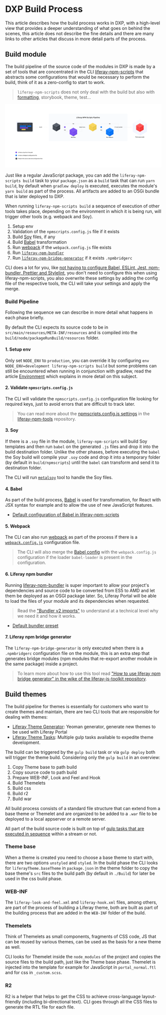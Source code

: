 # DXP Build Process

This article describes how the build process works in DXP, with a high-level view that provides a deeper understanding of what goes on behind the scenes, this article does not describe the fine details and there are many links to other articles that discuss in more detail parts of the process.

## Build module

The build pipeline of the source code of the modules in DXP is made by a set of tools that are concentrated in the CLI [liferay-npm-scripts](https://github.com/liferay/liferay-npm-tools/tree/master/packages/liferay-npm-scripts) that abstracts some configurations that would be necessary to perform the build, think of it as a zero-config to start to work.

> `liferay-npm-scripts` does not only deal with the build but also with [formatting](./formatting.md), storybook, theme, test...

![An overview of the build](../images/liferay-npm-scripts-pipeline.png)

Just like a regular JavaScript package, you can add the `liferay-npm-scripts build` task to your `package.json` as a `build` task that can run `yarn build`, by default when `gradlew deploy` is executed, executes the module's `yarn build` as part of the process. All artifacts are added to an OSGi bundle that is later deployed to DXP.

When running `liferay-npm-scripts build` a sequence of execution of other tools takes place, depending on the environment in which it is being run, will trigger other tools (e.g. webpack and Soy).

1. Setup env
2. Validation of the `npmscripts.config.js` file if it exists
3. Build [Soy](http://metaljs.com/docs/guides/soy-components.html#soy_compilation) files, if any
4. Build [Babel](https://babeljs.io/) transformation
5. Run [webpack](https://webpack.js.org/) if the `webpack.config.js` file exists
6. Run [`liferay-npm-bundler`](https://github.com/liferay/liferay-js-toolkit/tree/master/packages/liferay-npm-bundler)
7. Run [`liferay-npm-bridge-generator`](https://github.com/liferay/liferay-js-toolkit/tree/master/packages/liferay-npm-bridge-generator) if it exists `.npmbridgerc`

CLI does a lot for you, like [not having to configure Babel, ESLint, Jest, npm-bundler, Prettier and Stylelint](https://github.com/liferay/liferay-npm-tools/tree/master/packages/liferay-npm-scripts/src/config), you don't need to configure this when using liferay-npm-scripts, you also overwrite these settings by adding the config file of the respective tools, the CLI will take your settings and apply the merge.

### Build Pipeline

Following the sequence we can describe in more detail what happens in each phase briefly.

By default the CLI expects its source code to be in `src/main/resources/META-INF/resources` and is compiled into the `build/node/packageRunBuild/resources` folder.

#### 1. Setup env

Only set `NODE_ENV` to `production`, you can override it by configuring `env NODE_ENV=development liferay-npm-scripts build` but some problems can still be encountered when running in conjunction with gradlew, read the article [Environment](./environment.md) which explains in more detail on this subject.

#### 2. Validate `npmscripts.config.js`

The CLI will validate the `npmscripts.config.js` configuration file looking for required keys, just to avoid errors that are difficult to track later.

> You can read more about the [npmscripts.config.js settings](https://github.com/liferay/liferay-npm-tools/tree/master/packages/liferay-npm-scripts#config) in the [liferay-npm-tools](https://github.com/liferay/liferay-npm-tools) repository.

#### 3. Soy

If there is a `.soy` file in the module, `liferay-npm-scripts` will build Soy templates and then run `babel` on the generated `.js` files and drop it into the build destination folder. Unlike the other phases, before executing the `babel` the Soy build will compile your `.soy` code and drop it into a temporary folder (by default in `build/npmscripts`) until the `babel` can transform and send it to destination folder.

The CLI will run [`metalsoy`](https://github.com/metal/metal-tools-soy/tree/4.x) tool to handle the Soy files.

#### 4. Babel

As part of the build process, [Babel](https://babeljs.io/) is used for transformation, for React with JSX syntax for example and to allow the use of new JavaScript features.

-   [Default configuration of Babel in liferay-npm-scripts](https://github.com/liferay/liferay-npm-tools/blob/master/packages/liferay-npm-scripts/src/config/babel.json)

#### 5. Webpack

The CLI can also run [webpack](https://webpack.js.org/) as part of the process if there is a [`webpack.config.js`](https://webpack.js.org/configuration/#options) configuration file.

> The CLI will also merge the [Babel config](https://github.com/liferay/liferay-npm-tools/blob/master/packages/liferay-npm-scripts/src/config/babel.json) with the `webpack.config.js` configuration if the loader `babel-loader` is present in the configuration.

#### 6. Liferay npm bundler

Running [liferay-npm-bundler](https://github.com/liferay/liferay-js-toolkit/tree/master/packages/liferay-npm-bundler) is super important to allow your project's dependencies and source code to be converted from ES5 to AMD and let them be deployed as an OSGI package later. So, Liferay Portal will be able to load the files of your module and its dependencies when requested.

> Read the ["Bundler v2 imports"](./bundler_imports.md) to understand at a technical level why we need it and how it works.

-   [Default bundler preset](https://github.com/liferay/liferay-npm-tools/blob/master/packages/liferay-npm-bundler-preset-liferay-dev/config.json)

#### 7. Liferay npm bridge generator

The `liferay-npm-bridge-generator` is only executed when there is a `.npmbridgerc` configuration file on the module, this is an extra step that generates bridge modules (npm modules that re-export another module in the same package) inside a project.

> To learn more about how to use this tool read ["How to use liferay npm bridge generator" in the wike of the liferay-js-toolkit repository](https://github.com/liferay/liferay-js-toolkit/wiki/How-to-use-liferay-npm-bridge-generator).

## Build themes

The build pipeline for themes is essentially for customers who want to create themes and maintain, there are two CLI tools that are responsible for dealing with themes:

-   [Liferay Theme Generator](https://github.com/liferay/liferay-js-themes-toolkit/tree/master/packages/generator-liferay-theme): Yeoman generator, generate new themes to be used with Liferay Portal
-   [Liferay Theme Tasks](https://github.com/liferay/liferay-js-themes-toolkit/tree/master/packages/liferay-theme-tasks): Multiple gulp tasks available to expedite theme development.

The build can be triggered by the `gulp build` task or via `gulp deploy` both will trigger the theme build. Considering only the `gulp build` in an overview:

1. Copy Theme base to path build
2. Copy source code to path build
3. Prepare WEB-INF, Look and Feel and Hook
4. Build Themelets
5. Build css
6. Build r2
7. Build war

All build process consists of a standard file structure that can extend from a base theme or Themelet and are organized to be added to a `.war` file to be deployed to a local appserver or a remote server.

All part of the build source code is built on top of [gulp tasks that are executed in sequence](https://github.com/liferay/liferay-js-themes-toolkit/blob/master/packages/liferay-theme-tasks/theme/tasks/build/index.js#L72-L90) within a stream or not.

### Theme base

When a theme is created you need to choose a base theme to start with, there are two options `unstyled` and `styled`. In the build phase the CLI looks for `liferayTheme.baseTheme` in `package.json` in the theme folder to copy the base theme's `src` files to the build path (by default in `./Build`) for later be used in the css build phase.

### WEB-INF

The `liferay-look-and-feel.xml` and `liferay-hook.xml` files, among others, are part of the process of building a Liferay theme, both are built as part of the building process that are added in the `WEB-INF` folder of the build.

### Themelets

Think of Themelets as small components, fragments of CSS code, JS that can be reused by various themes, can be used as the basis for a new theme as well.

CLI looks for Themelet inside the `node_modules` of the project and copies the source files to the build path, just like the Theme base phase. Themelet is injected into the template for example for JavaScript in `portal_normal.ftl` and for css in `_custom.scss`.

### R2

R2 is a helper that helps to get the CSS to achieve cross-language layout-friendly (including bi-directional text). CLI goes through all the CSS files to generate the RTL file for each file.
